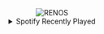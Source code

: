 <div align="center">
<picture>
    <source media="(prefers-color-scheme: dark)" srcset="https://i.ibb.co/17G32vp/output-gif.gif">
    <source media="(prefers-color-scheme: light)" srcset="https://i.ibb.co/17G32vp/output-gif.gif">
    <img alt="RENOS" src="https://i.ibb.co/17G32vp/output-gif.gif">
</picture>
<details>
<summary>Spotify Recently Played</summary>
<img src="https://spotify-recently-played-readme.vercel.app/api?user=31d6d6zerc5ct6kck32na2ozsqf4&unique=1&width=400" alt="Spotify" />
</details>
</div>

<!-- Image deletion URL: https://ibb.co/fqdb01K/8e79a0d376f159b08fe9d44488e93284 -->